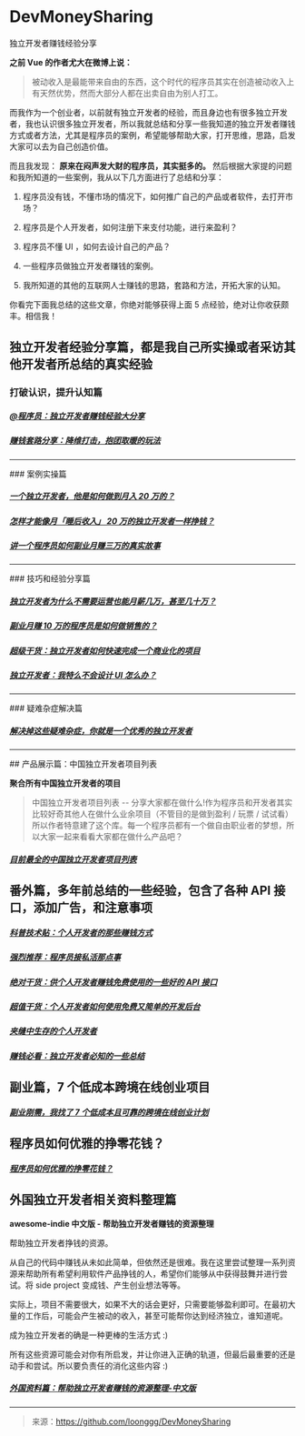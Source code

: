 # DevMoneySharing
独立开发者赚钱经验分享

**之前 Vue 的作者尤大在微博上说：**
>被动收入是最能带来自由的东西，这个时代的程序员其实在创造被动收入上有天然优势，然而大部分人都在出卖自由为别人打工。

而我作为一个创业者，以前就有独立开发者的经验，而且身边也有很多独立开发者，我也认识很多独立开发者，所以我就总结和分享一些我知道的独立开发者赚钱方式或者方法，尤其是程序员的案例，希望能够帮助大家，打开思维，思路，启发大家可以去为自己创造价值。

而且我发现： **原来在闷声发大财的程序员，其实挺多的。** 然后根据大家提的问题和我所知道的一些案例，我从以下几方面进行了总结和分享： 

1. 程序员没有钱，不懂市场的情况下，如何推广自己的产品或者软件，去打开市场？ 

2. 程序员是个人开发者，如何注册下来支付功能，进行来盈利？ 

3. 程序员不懂 UI ，如何去设计自己的产品？ 

4. 一些程序员做独立开发者赚钱的案例。 

5. 我所知道的其他的互联网人士赚钱的思路，套路和方法，开拓大家的认知。

你看完下面我总结的这些文章，你绝对能够获得上面 5 点经验，绝对让你收获颇丰。相信我！

## 独立开发者经验分享篇，都是我自己所实操或者采访其他开发者所总结的真实经验

### 打破认识，提升认知篇

##### [@程序员：独立开发者赚钱经验大分享](https://mp.weixin.qq.com/s?__biz=MjM5NDkxMTgyNw==&mid=2653061541&idx=1&sn=246d43f3b90c1dda2da4e2d4942f9d87&chksm=bd56a2998a212b8f6d7787bda021080b67eb8683ae3c0d93f8b1363ebf612cfb75cf6d2a759a&scene=21#wechat_redirect)

##### [赚钱套路分享：降维打击，抱团取暖的玩法](https://mp.weixin.qq.com/s?__biz=MjM5NDkxMTgyNw==&mid=2653061545&idx=1&sn=913090d44db769139d0854ae7c68c910&chksm=bd56a2958a212b83112583fada6d5f9b75df67264901c215359fc031accbf2514038264245cd&scene=21#wechat_redirect)

<hr/>
### 案例实操篇

##### [一个独立开发者，他是如何做到月入 20 万的？](https://mp.weixin.qq.com/s?__biz=MjM5NDkxMTgyNw==&mid=2653061549&idx=1&sn=4c597d112405d2024c08eb8f5ab57f16&chksm=bd56a2918a212b871c13ab594eaed274f19418605961648ba23e6dcc32b4e492bf35e6377bd2&scene=21#wechat_redirect)

##### [怎样才能像月「睡后收入」 20 万的独立开发者一样挣钱？](https://mp.weixin.qq.com/s?__biz=MjM5NDkxMTgyNw==&mid=2653061557&idx=1&sn=829d149df94a520c60d4ebe8e06a4891&chksm=bd56a2898a212b9fa6ae1ad85cd3747b2daa3cd072a6bd3211d33a61afcf25e7658ead9e7e75&scene=21#wechat_redirect)

##### [讲一个程序员如何副业月赚三万的真实故事](https://mp.weixin.qq.com/s/b0oLHGcM_x0T9xsFPBjdGw)

<hr/>
### 技巧和经验分享篇

##### [独立开发者为什么不需要运营也能月薪几万，甚至几十万？](https://mp.weixin.qq.com/s?__biz=MjM5NDkxMTgyNw==&mid=2653061561&idx=1&sn=15d54a4a4e8c3068e00586cdb939efc3&chksm=bd56a2858a212b93fe8795022a9675680b3a293621a6333899161a67230e1f2ef116a2ba5a03&scene=21#wechat_redirect)

##### [副业月赚 10 万的程序员是如何做销售的？](https://mp.weixin.qq.com/s/-G9Jwi9CxuYyNMv5WEVCfw)

##### [超级干货：独立开发者如何快速完成一个商业化的项目](https://mp.weixin.qq.com/s?__biz=MjM5NDkxMTgyNw==&mid=2653061606&idx=1&sn=1081a1b5039e7939219bf91d42fb9f60&chksm=bd56a2da8a212bcc0b43edeb1eec7f207bdb76e6ef34e2a5ff94549d4175260aca61a811f199&token=758710800&lang=zh_CN#rd)

##### [独立开发者：我特么不会设计 UI 怎么办？](https://mp.weixin.qq.com/s?__biz=MjM5NDkxMTgyNw==&mid=2653061610&idx=1&sn=68a63e607e6b35e0defcf6ad7dd1161d&chksm=bd56a2d68a212bc0de2a46332708dd29fe6f247d12fed3037e3313e1eee0ae0d70f9ef477b3a&token=758710800&lang=zh_CN#rd)

<hr/>
### 疑难杂症解决篇

##### [解决掉这些疑难杂症，你就是一个优秀的独立开发者](https://mp.weixin.qq.com/s?__biz=MjM5NDkxMTgyNw==&mid=2653061590&idx=1&sn=83104124f64ab42c30797f77b2b85527&chksm=bd56a2ea8a212bfce4ea053b05e51d31a629377349a94a39ffa32991280cfeaa6c0d75a8103c&scene=21#wechat_redirect)

<hr/>
## 产品展示篇：中国独立开发者项目列表 

**聚合所有中国独立开发者的项目**

>中国独立开发者项目列表 -- 分享大家都在做什么!作为程序员和开发者其实比较好奇其他人在做什么业余项目（不管目的是做到盈利 / 玩票 / 试试看）
所以作者特意建了这个库。每一个程序员都有一个做自由职业者的梦想，所以大家一起来看看大家都在做什么产品吧？

##### [目前最全的中国独立开发者项目列表](https://github.com/1c7/chinese-independent-developer)

## 番外篇，多年前总结的一些经验，包含了各种 API 接口，添加广告，和注意事项

##### [科普技术贴：个人开发者的那些赚钱方式](https://mp.weixin.qq.com/s?__biz=MjM5NDkxMTgyNw==&mid=209744558&idx=1&sn=b88ff6edce3256e7dee2d788bd143219&scene=21#wechat_redirect)

##### [强烈推荐：程序员接私活那点事](https://mp.weixin.qq.com/s?__biz=MjM5NDkxMTgyNw==&mid=400669680&idx=1&sn=b15d90cb22f0bc715436224b9301ca61&scene=21#wechat_redirect)

##### [绝对干货：供个人开发者赚钱免费使用的一些好的 API 接口](https://mp.weixin.qq.com/s?__biz=MjM5NDkxMTgyNw==&mid=400044525&idx=1&sn=04d1b413c90d0cac43788be033b2e420&scene=21#wechat_redirect)

##### [超值干货：个人开发者如何使用免费又简单的开发后台](https://mp.weixin.qq.com/s?__biz=MjM5NDkxMTgyNw==&mid=400109669&idx=1&sn=01aecde92d128623c664fdcd5335651b&scene=21#wechat_redirect)

##### [夹缝中生存的个人开发者](https://mp.weixin.qq.com/s?__biz=MjM5NDkxMTgyNw==&mid=404944969&idx=1&sn=385e9165e7355db0a25841673897a16a&scene=21#wechat_redirect)

##### [赚钱必看：独立开发者必知的一些总结](https://mp.weixin.qq.com/s/VtjNQpC74qnfB-bH48TKCw)

## 副业篇，7 个低成本跨境在线创业项目

##### [副业刚需，我找了 7 个低成本且可靠的跨境在线创业计划](https://github.com/xiaoming2028/FreeNetwork/wiki/%E5%89%AF%E4%B8%9A%E5%88%9A%E9%9C%80%EF%BC%8C%E6%88%91%E6%89%BE%E4%BA%867%E4%B8%AA%E4%BD%8E%E6%88%90%E6%9C%AC%E4%B8%94%E5%8F%AF%E9%9D%A0%E7%9A%84%E8%B7%A8%E5%A2%83%E5%9C%A8%E7%BA%BF%E5%88%9B%E4%B8%9A%E8%AE%A1%E5%88%92)

## 程序员如何优雅的挣零花钱？
##### [程序员如何优雅的挣零花钱？](https://github.com/easychen/howto-make-more-money)

## 外国独立开发者相关资料整理篇

**awesome-indie 中文版 - 帮助独立开发者赚钱的资源整理**

帮助独立开发者挣钱的资源。

从自己的代码中赚钱从未如此简单，但依然还是很难。我在这里尝试整理一系列资源来帮助所有希望利用软件产品挣钱的人，希望你们能够从中获得鼓舞并进行尝试。将 side project 变成钱、产生创业想法等等。

实际上，项目不需要很大，如果不大的话会更好，只需要能够盈利即可。在最初大量的工作后，可能会产生被动的收入，甚至可能帮你达到经济独立，谁知道呢。

成为独立开发者的确是一种更棒的生活方式 :)

所有这些资源可能会对你有所启发，并让你进入正确的轨道，但最后最重要的还是动手和尝试。所以要负责任的消化这些内容 :)

##### [外国资料篇：帮助独立开发者赚钱的资源整理-中文版](https://github.com/josephchang10/awesome-indie)

---

> 来源：<https://github.com/loonggg/DevMoneySharing>